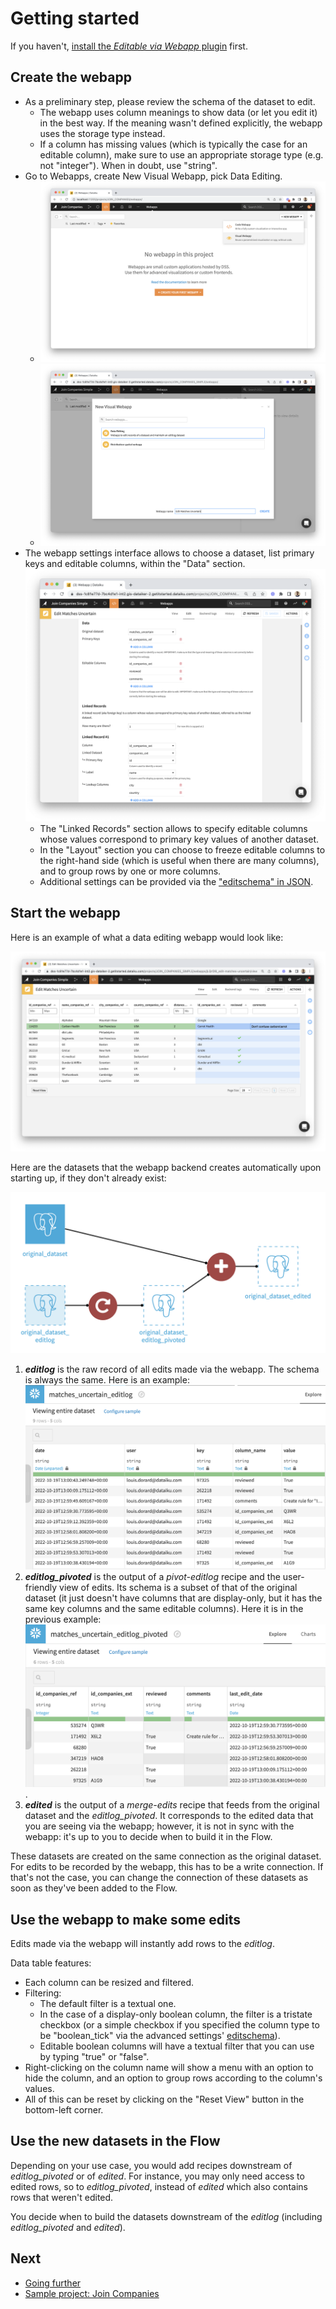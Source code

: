 # Getting started

If you haven't, [install the _Editable via Webapp_ plugin](install-plugin) first.

## Create the webapp

* As a preliminary step, please review the schema of the dataset to edit.
  * The webapp uses column meanings to show data (or let you edit it) in the best way. If the meaning wasn't defined explicitly, the webapp uses the storage type instead.
  * If a column has missing values (which is typically the case for an editable column), make sure to use an appropriate storage type (e.g. not "integer"). When in doubt, use "string".
* Go to Webapps, create New Visual Webapp, pick Data Editing.
  * ![](new_visual_webapp.png)
  * ![](new_visual_webapp_2.png)
* The webapp settings interface allows to choose a dataset, list primary keys and editable columns, within the "Data" section. ![](data_editing_webapp_params_full.png)
  * The "Linked Records" section allows to specify editable columns whose values correspond to primary key values of another dataset.
  * In the "Layout" section you can choose to freeze editable columns to the right-hand side (which is useful when there are many columns), and to group rows by one or more columns.
  * Additional settings can be provided via the ["editschema" in JSON](editschema).

## Start the webapp

Here is an example of what a data editing webapp would look like:

![](webapp.png)

Here are the datasets that the webapp backend creates automatically upon starting up, if they don't already exist:

![](new_datasets.png)

 1. **_editlog_** is the raw record of all edits made via the webapp. The schema is always the same. Here is an example: ![](editlog.png)
 2. **_editlog\_pivoted_** is the output of a _pivot-editlog_ recipe and the user-friendly view of edits. Its schema is a subset of that of the original dataset (it just doesn't have columns that are display-only, but it has the same key columns and the same editable columns). Here it is in the previous example: ![](editlog_pivoted.png).
 3. **_edited_** is the output of a _merge-edits_ recipe that feeds from the original dataset and the _editlog\_pivoted_. It corresponds to the edited data that you are seeing via the webapp; however, it is not in sync with the webapp: it's up to you to decide when to build it in the Flow.

These datasets are created on the same connection as the original dataset. For edits to be recorded by the webapp, this has to be a write connection. If that's not the case, you can change the connection of these datasets as soon as they've been added to the Flow.

## Use the webapp to make some edits

Edits made via the webapp will instantly add rows to the _editlog_.

Data table features:

* Each column can be resized and filtered.
* Filtering:
  * The default filter is a textual one.
  * In the case of a display-only boolean column, the filter is a tristate checkbox (or a simple checkbox if you specified the column type to be "boolean_tick" via the advanced settings' [editschema](editschema)).
  * Editable boolean columns will have a textual filter that you can use by typing "true" or "false".
* Right-clicking on the column name will show a menu with an option to hide the column, and an option to group rows according to the column's values.
* All of this can be reset by clicking on the "Reset View" button in the bottom-left corner.

## Use the new datasets in the Flow

Depending on your use case, you would add recipes downstream of _editlog\_pivoted_ or of _edited_. For instance, you may only need access to edited rows, so to _editlog\_pivoted_, instead of _edited_ which also contains rows that weren't edited.

You decide when to build the datasets downstream of the _editlog_ (including _editlog\_pivoted_ and _edited_).

## Next

* [Going further](going-further)
* [Sample project: Join Companies](sample-project-join-companies)
